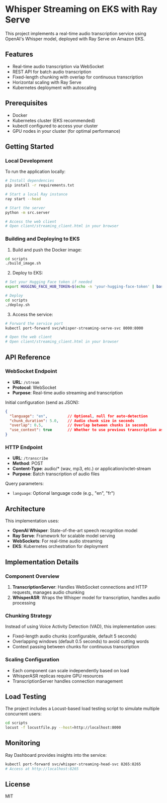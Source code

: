 # Whisper Streaming on EKS with Ray Serve

This project implements a real-time audio transcription service using OpenAI's Whisper model, deployed with Ray Serve on Amazon EKS.

## Features

- Real-time audio transcription via WebSocket
- REST API for batch audio transcription
- Fixed-length chunking with overlap for continuous transcription
- Horizontal scaling with Ray Serve
- Kubernetes deployment with autoscaling

## Prerequisites

- Docker
- Kubernetes cluster (EKS recommended)
- kubectl configured to access your cluster
- GPU nodes in your cluster (for optimal performance)

## Getting Started

### Local Development

To run the application locally:

```bash
# Install dependencies
pip install -r requirements.txt

# Start a local Ray instance
ray start --head

# Start the server
python -m src.server

# Access the web client
# Open client/streaming_client.html in your browser
```

### Building and Deploying to EKS

1. Build and push the Docker image:

```bash
cd scripts
./build_image.sh
```

2. Deploy to EKS:

```bash
# Set your Hugging Face token if needed
export HUGGING_FACE_HUB_TOKEN=$(echo -n 'your-hugging-face-token' | base64)

# Deploy
cd scripts
./deploy.sh
```

3. Access the service:

```bash
# Forward the service port
kubectl port-forward svc/whisper-streaming-serve-svc 8000:8000

# Open the web client
# Open client/streaming_client.html in your browser
```

## API Reference

### WebSocket Endpoint

- **URL**: `/stream`
- **Protocol**: WebSocket
- **Purpose**: Real-time audio streaming and transcription

Initial configuration (send as JSON):

```json
{
  "language": "en",         // Optional, null for auto-detection
  "chunk_duration": 5.0,    // Audio chunk size in seconds
  "overlap": 0.5,           // Overlap between chunks in seconds
  "use_context": true       // Whether to use previous transcription as context
}
```

### HTTP Endpoint

- **URL**: `/transcribe`
- **Method**: POST
- **Content-Type**: audio/* (wav, mp3, etc.) or application/octet-stream
- **Purpose**: Batch transcription of audio files

Query parameters:
- `language`: Optional language code (e.g., "en", "fr")

## Architecture

This implementation uses:

- **OpenAI Whisper**: State-of-the-art speech recognition model
- **Ray Serve**: Framework for scalable model serving
- **WebSockets**: For real-time audio streaming
- **EKS**: Kubernetes orchestration for deployment

## Implementation Details

### Component Overview

1. **TranscriptionServer**: Handles WebSocket connections and HTTP requests, manages audio chunking
2. **WhisperASR**: Wraps the Whisper model for transcription, handles audio processing

### Chunking Strategy

Instead of using Voice Activity Detection (VAD), this implementation uses:
- Fixed-length audio chunks (configurable, default 5 seconds)
- Overlapping windows (default 0.5 seconds) to avoid cutting words
- Context passing between chunks for continuous transcription

### Scaling Configuration

- Each component can scale independently based on load
- WhisperASR replicas require GPU resources
- TranscriptionServer handles connection management

## Load Testing

The project includes a Locust-based load testing script to simulate multiple concurrent users:

```bash
cd scripts
locust -f locustfile.py --host=http://localhost:8000
```

## Monitoring

Ray Dashboard provides insights into the service:

```bash
kubectl port-forward svc/whisper-streaming-head-svc 8265:8265
# Access at http://localhost:8265
```

## License

MIT